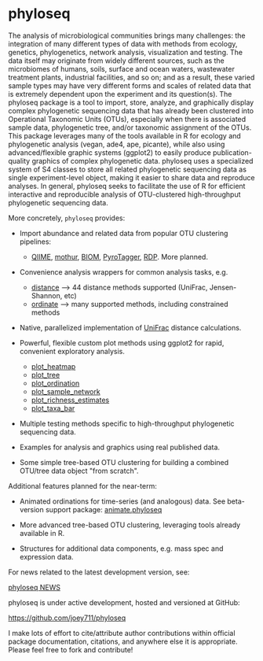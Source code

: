 # phyloseq

The analysis of microbiological communities brings many challenges: the integration of many different types of data with methods from ecology, genetics, phylogenetics, network analysis, visualization and testing. The data itself may originate from widely different sources, such as the microbiomes of humans, soils, surface and ocean waters, wastewater treatment plants, industrial facilities, and so on; and as a result, these varied sample types may have very different forms and scales of related data that is extremely dependent upon the experiment and its question(s). The phyloseq package is a tool to import, store, analyze, and graphically display complex phylogenetic sequencing data that has already been clustered into Operational Taxonomic Units (OTUs), especially when there is associated sample data, phylogenetic tree, and/or taxonomic assignment of the OTUs. This package leverages many of the tools available in R for ecology and phylogenetic analysis (vegan, ade4, ape, picante), while also using advanced/flexible graphic systems (ggplot2) to easily produce publication-quality graphics of complex phylogenetic data. phyloseq uses a specialized system of S4 classes to store all related phylogenetic sequencing data as single experiment-level object, making it easier to share data and reproduce analyses. In general, phyloseq seeks to facilitate the use of R for efficient interactive and reproducible analysis of OTU-clustered high-throughput phylogenetic sequencing data.

More concretely, `phyloseq` provides:

 * Import abundance and related data from popular OTU clustering pipelines:
	- [QIIME](http://qiime.org/), [mothur](http://www.mothur.org/), [BIOM](http://www.qiime.org/svn_documentation/documentation/biom_format.html), [PyroTagger](http://pyrotagger.jgi-psf.org/cgi-bin/index.pl), [RDP](http://pyro.cme.msu.edu/). More planned.

 * Convenience analysis wrappers for common analysis tasks, e.g.
	- [distance](https://github.com/joey711/phyloseq/wiki/distance)  --> 44 distance methods supported (UniFrac, Jensen-Shannon, etc)
	- [ordinate](https://github.com/joey711/phyloseq/wiki/ordinate)  --> many supported methods, including constrained methods

 * Native, parallelized implementation of [UniFrac](https://github.com/joey711/phyloseq/wiki/Fast-Parallel-UniFrac) distance calculations.

 * Powerful, flexible custom plot methods using ggplot2 for rapid, convenient exploratory analysis.
	- [plot_heatmap](https://github.com/joey711/phyloseq/wiki/plot_heatmap)
	- [plot_tree](https://github.com/joey711/phyloseq/wiki/plot_tree)
	- [plot_ordination](https://github.com/joey711/phyloseq/wiki/plot_ordination)
	- [plot_sample_network](https://github.com/joey711/phyloseq/wiki/plot_sample_network)
	- [plot_richness_estimates](https://github.com/joey711/phyloseq/wiki/Graphics-Examples)
	- [plot_taxa_bar](https://github.com/joey711/phyloseq/wiki/plot_taxa_bar)

 * Multiple testing methods specific to high-throughput phylogenetic sequencing data.

 * Examples for analysis and graphics using real published data.

 * Some simple tree-based OTU clustering for building a combined OTU/tree data object "from scratch".

Additional features planned for the near-term:

 * Animated ordinations for time-series (and analogous) data.
	See beta-version support package: [animate.phyloseq](https://github.com/joey711/animate.phyloseq)

 * More advanced tree-based OTU clustering, leveraging tools already available in R.

 * Structures for additional data components, e.g. mass spec and expression data.

For news related to the latest development version, see:

[phyloseq NEWS](https://github.com/joey711/phyloseq/blob/master/inst/NEWS)

phyloseq is under active development, hosted and versioned at GitHub:

https://github.com/joey711/phyloseq

I make lots of effort to cite/attribute author contributions within official package documentation, citations, and anywhere else it is appropriate. Please feel free to fork and contribute!